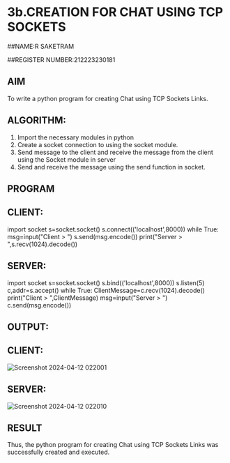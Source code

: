 # 3b.CREATION FOR CHAT USING TCP SOCKETS

##NAME:R SAKETRAM

##REGISTER NUMBER:212223230181

## AIM
To write a python program for creating Chat using TCP Sockets Links.
## ALGORITHM:
1. Import the necessary modules in python
2. Create a socket connection to using the socket module.
3. Send message to the client and receive the message from the client using the Socket module in
 server
4. Send and receive the message using the send function in socket.
## PROGRAM

## CLIENT:

import socket 
s=socket.socket() 
s.connect(('localhost',8000)) 
while True: 
    msg=input("Client > ") 
    s.send(msg.encode()) 
    print("Server > ",s.recv(1024).decode())
    
## SERVER:

import socket
s=socket.socket()
s.bind(('localhost',8000))
s.listen(5)
c,addr=s.accept()
while True:
 ClientMessage=c.recv(1024).decode()
 print("Client > ",ClientMessage)
 msg=input("Server > ")
 c.send(msg.encode())

## OUTPUT:

## CLIENT:

![Screenshot 2024-04-12 022001](https://github.com/saxxxxxxx/3b_CHAT_USING_TCP_SOCKETS/assets/154911090/b7dac07b-ae31-4ae6-a6cf-ebc74aaf41ab)

## SERVER:

![Screenshot 2024-04-12 022010](https://github.com/saxxxxxxx/3b_CHAT_USING_TCP_SOCKETS/assets/154911090/f6f55209-dc45-4cab-94e7-2e6b0a681ad8)

## RESULT
Thus, the python program for creating Chat using TCP Sockets Links was successfully 
created and executed.
